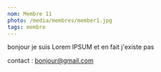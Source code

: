 ```yaml
---
nom: Membre 11
photo: /media/membres/member1.jpg
tags: membre
---
```


bonjour je suis Lorem IPSUM et en fait j'existe pas

contact : bonjour@gmail.com